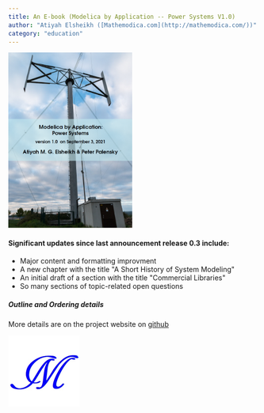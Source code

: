 ```yaml
---
title: An E-book (Modelica by Application -- Power Systems V1.0)
author: "Atiyah Elsheikh ([Mathemodica.com](http://mathemodica.com/))"
category: "education"
---
```

<img src="mathemodica-MPSCover1.0.png" width="250">

#### Significant updates since last announcement release 0.3 include:

* Major content and formatting improvment 
* A new chapter with the title "A Short History of System Modeling" 
* An initial draft of a section with the title "Commercial Libraries" 
* So many sections of topic-related open questions 

#####  Outline and Ordering details 

More details are on the project website on [github](https://github.com/Mathemodica/ModelicaPowerSystemBook/)

![Mathemodica logo](Mathemodica-logo-50.png)
